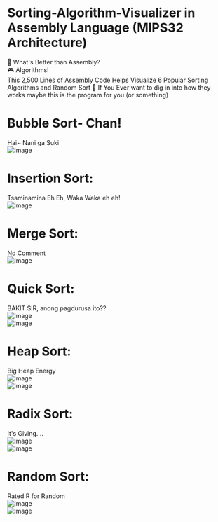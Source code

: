 # Sorting-Algorithm-Visualizer in Assembly Language (MIPS32 Architecture)
📍 What's Better than Assembly?  
🎮 Algorithms!  
This 2,500 Lines of Assembly Code Helps Visualize 6 Popular Sorting Algorithms and Random Sort 🧩
If You Ever want to dig in into how they works maybe this is the program for you (or something)  

# Bubble Sort- Chan!
Hai~ Nani ga Suki  
![image](https://github.com/user-attachments/assets/cf61b05e-cff8-4809-bc9b-8330c0be9bd1)

# Insertion Sort:
Tsaminamina Eh Eh, Waka Waka eh eh!  
![image](https://github.com/user-attachments/assets/b6d5d568-3f67-432c-9c0d-819ebceef629)
  
# Merge Sort:
No Comment  
![image](https://github.com/user-attachments/assets/25bf1e33-3066-4fc5-9050-6a028f519d19)  

# Quick Sort:  
BAKIT SIR, anong pagdurusa ito??  
![image](https://github.com/user-attachments/assets/5ebd407c-b962-44e0-96fa-6546b2aca863)   
![image](https://github.com/user-attachments/assets/48e01bb8-6630-4f2f-981e-f12df1a5b6d7)

# Heap Sort:
Big Heap Energy  
![image](https://github.com/user-attachments/assets/694233d0-cf9c-43f0-a5fb-cc936586bc11)  
![image](https://github.com/user-attachments/assets/00cb29e5-4867-432a-977c-ea753194c5a3)

# Radix Sort:
It's Giving....  
![image](https://github.com/user-attachments/assets/91b8ea4a-b150-476b-8fc0-15976e089595)  
![image](https://github.com/user-attachments/assets/efe24b52-b9bb-407d-8965-f36d761103dd)

# Random Sort:
Rated R for Random  
![image](https://github.com/user-attachments/assets/e58134ec-2279-4418-9084-cc7e89ca6928)  
![image](https://github.com/user-attachments/assets/0c97c74b-58ea-4a9f-ad9c-f5dfd73a7e97)


